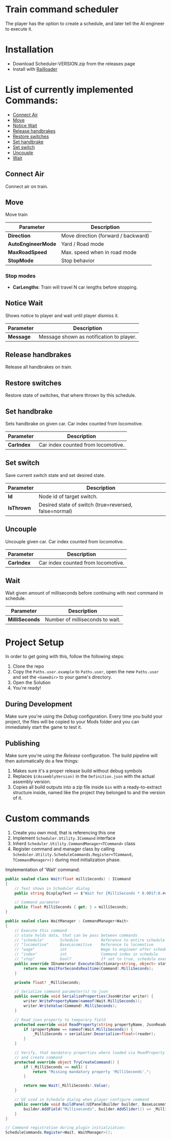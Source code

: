 # Train command scheduler

The player has the option to create a schedule, and later tell the AI engineer to execute it.

# Installation

-   Download Scheduler-VERSION.zip from the releases page
-   Install with [Railloader](<[https://www.nexusmods.com/site/mods/21](https://railroader.stelltis.ch/)>)

# List of currently implemented Commands:



-   [Connect Air](#user-content-connect-air)
-   [Move](#user-content-move)
-   [Notice Wait](#user-content-notice-wait)
-   [Release handbrakes](#user-content-release-handbrakes)
-   [Restore switches](#user-content-restore-switches)
-   [Set handbrake](#user-content-set-handbrake)
-   [Set switch](#user-content-set-switch)
-   [Uncouple](#user-content-uncouple)
-   [Wait](#user-content-wit)

## Connect Air

Connect air on train.

## Move

Move train

| Parameter            | Description                         |
| -------------------- | ----------------------------------- |
| **Direction**        | Move direction (forward / backward) |
| **AutoEngineerMode** | Yard / Road mode                    |
| **MaxRoadSpeed**     | Max. speed when in road mode        |
| **StopMode**         | Stop behavior                       |

### Stop modes

-   **CarLengths**: Train will travel N car lengths before stopping.

## Notice Wait

Shows notice to player and wait until player dismiss it.

| Parameter   | Description                              |
| ----------- | ---------------------------------------- |
| **Message** | Message shown as notification to player. |

## Release handbrakes

Release all handbrakes on train.

## Restore switches

Restore state of switches, that where thrown by this schedule.

## Set handbrake

Sets handbrake on given car. Car index counted from locomotive.

| Parameter    | Description                        |
| ------------ | ---------------------------------- |
| **CarIndex** | Car index counted from locomotive. |

## Set switch

Save current switch state and set desired state.

| Parameter    | Description                                           |
| ------------ | ----------------------------------------------------- |
| **Id**       | Node id of target switch.                             |
| **IsThrown** | Desired state of switch (true=reversed, false=normal) |

## Uncouple

Uncouple given car. Car index counted from locomotive.

| Parameter    | Description                        |
| ------------ | ---------------------------------- |
| **CarIndex** | Car index counted from locomotive. |

## Wait

Wait given amount of milliseconds before continuing with next command in schedule.

| Parameter        | Description                     |
| ---------------- | ------------------------------- |
| **MilliSeconds** | Number of milliseconds to wait. |

# Project Setup

In order to get going with this, follow the following steps:

1. Clone the repo
2. Copy the `Paths.user.example` to `Paths.user`, open the new `Paths.user` and set the `<GameDir>` to your game's directory.
3. Open the Solution
4. You're ready!

## During Development

Make sure you're using the _Debug_ configuration. Every time you build your project, the files will be copied to your Mods folder and you can immediately start the game to test it.

## Publishing

Make sure you're using the _Release_ configuration. The build pipeline will then automatically do a few things:

1. Makes sure it's a proper release build without debug symbols
1. Replaces `$(AssemblyVersion)` in the `Definition.json` with the actual assembly version.
1. Copies all build outputs into a zip file inside `bin` with a ready-to-extract structure inside, named like the project they belonged to and the version of it.

# Custom commands

1. Create you own mod, that is referencing this one
1. Implement `Scheduler.Utility.ICommand` interface
1. Inherd `Scheduler.Utility.CommandManager<TCommand>` class 
1. Register command and manager class by calling `Scheduler.Utility.ScheduleCommands.Register<TCommand, TCommandManager>()` during mod initialization phase.

Implementation of 'Wait' command:

```cs
public sealed class Wait(float milliSeconds) : ICommand
{
    // Text shown in Scheduler dialog
    public string DisplayText => $"Wait for {MilliSeconds * 0.001f:0.###} seconds";

    // Command parameter
    public float MilliSeconds { get; } = milliSeconds;
}

public sealed class WaitManager : CommandManager<Wait>
{
    // Execute this command
    // state holds data, that can be pass between commands
    // "schedule"       Schedule          Reference to entire schedule
    // "locomotive"     BaseLocomitive    Reference to locomotive
    // "wage"           int               Wage to engineer after schedule complated:
    // "index"          int               Command index in schedule
    // "stop"           bool?             If set to true, schedule execution will be aborted
    public override IEnumerator Execute(Dictionary<string, object> state) {
        return new WaitForSecondsRealtime(Command!.MilliSeconds);
    }

    private float? _MilliSeconds;

    // Serialize command parameter(s) to json
    public override void SerializeProperties(JsonWriter writer) {
        writer.WritePropertyName(nameof(Wait.MilliSeconds));
        writer.WriteValue(Command!.MilliSeconds);
    }

    // Read json property to temporary field
    protected override void ReadProperty(string propertyName, JsonReader reader, JsonSerializer serializer) {
        if (propertyName == nameof(Wait.MilliSeconds)) {
            _MilliSeconds = serializer.Deserialize<float>(reader);
        }
    }

    // Verify, that mandatory properties where loaded via ReadProperty
    // and create command
    protected override object TryCreateCommand() {
        if (_MilliSeconds == null) {
            return "Missing mandatory property 'MilliSeconds'.";
        }

        return new Wait(_MilliSeconds!.Value);
    }

    // UI used in Schedule dialog when player configure command
    public override void BuildPanel(UIPanelBuilder builder, BaseLocomotive locomotive) {
        builder.AddField("Milliseconds", builder.AddSlider(() => _MilliSeconds ?? 0, () => (_MilliSeconds ?? 0).ToString("0"), o => _MilliSeconds = o, 0, 60 * 60 * 1000, true, o => _MilliSeconds = o)!);
    }
}

// Command registration during plugin initialziation:
ScheduleCommands.Register<Wait, WaitManager>();
```
